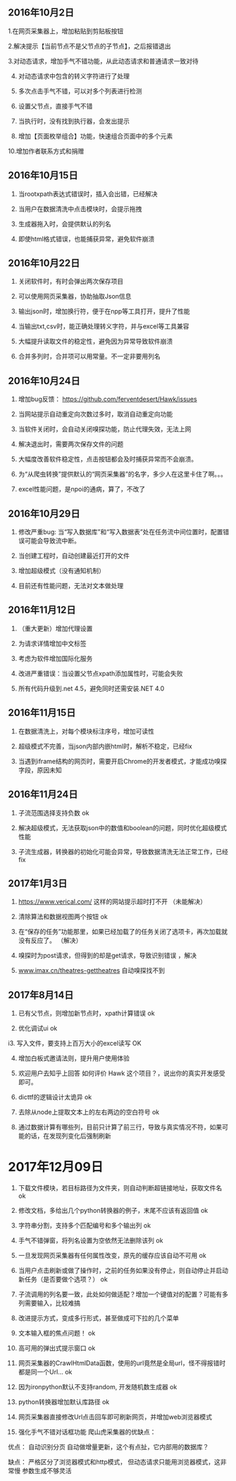 ## 2016年10月2日

1.在网页采集器上，增加粘贴到剪贴板按钮

2.解决提示【当前节点不是父节点的子节点】，之后报错退出

3.对动态请求，增加手气不错功能，从此动态请求和普通请求一致对待

4. 对动态请求中包含的转义字符进行了处理

5. 多次点击手气不错，可以对多个列表进行检测

6. 设置父节点，直接手气不错

7. 当执行时，没有找到执行器，会发出提示

8. 增加【页面枚举组合】功能，快速组合页面中的多个元素

10.增加作者联系方式和捐赠


## 2016年10月15日

1. 当rootxpath表达式错误时，插入会出错，已经解决

2. 当用户在数据清洗中点击模块时，会提示拖拽

3. 生成器拖入时，会提供默认的列名

4. 即使html格式错误，也能捕获异常，避免软件崩溃



## 2016年10月22日

1. 关闭软件时，有时会弹出两次保存项目

2. 可以使用网页采集器，协助抽取Json信息

3. 输出json时，增加换行符，便于在npp等工具打开，提升了性能

4. 当输出txt,csv时，能正确处理转义字符，并与excel等工具兼容

5. 大幅提升读取文件的稳定性，避免因为异常导致软件崩溃

6. 合并多列时，合并项可以用常量。不一定非要用列名


## 2016年10月24日

1. 增加bug反馈： https://github.com/ferventdesert/Hawk/issues

2. 当网站提示自动重定向次数过多时，取消自动重定向功能

3. 当软件关闭时，会自动关闭嗅探功能，防止代理失效，无法上网

4. 解决退出时，需要两次保存文件的问题

5. 大幅度改善软件稳定性，点击按钮都会及时捕获异常而不会崩溃。

6. 为“从爬虫转换”提供默认的“网页采集器”的名字，多少人在这里卡住了啊。。。

7. excel性能问题，是npoi的通病，算了，不改了



## 2016年10月29日

1. 修改严重bug: 当“写入数据库”和“写入数据表”处在任务流中间位置时，配置错误可能会导致流中断。

2. 当创建工程时，自动创建最近打开的文件

3. 增加超级模式（没有通知机制）

4. 目前还有性能问题，无法对文本做处理


## 2016年11月12日

1. （重大更新）增加代理设置

2.  为请求详情增加中文标签

3. 考虑为软件增加国际化服务

4. 改进严重错误：当设置父节点xpath添加属性时，可能会失败 

5. 所有代码升级到.net 4.5，避免同时还需安装.NET 4.0

## 2016年11月15日

1. 在数据清洗上，对每个模块标注序号，增加可读性

2. 超级模式不完善，当json内部内嵌html时，解析不稳定，已经fix

3. 当遇到iframe结构的网页时，需要开启Chrome的开发者模式，才能成功嗅探字段，原因未知

## 2016年11月24日

1. 子流范围选择支持负数 ok

2. 解决超级模式，无法获取json中的数值和boolean的问题，同时优化超级模式性能

3. 子流生成器，转换器的初始化可能会异常，导致数据清洗无法正常工作，已经fix


## 2017年1月3日

1. https://www.verical.com/ 这样的网站提示超时打不开 （未能解决）

2. 清除算法和数据视图两个按钮 ok

3. 在“保存的任务”功能那里，如果已经加载了的任务关闭了选项卡，再次加载就没有反应了。 （解决）

3. 嗅探时为post请求，但得到的却是get请求，导致识别错误    ，解决

4. www.imax.cn/theatres-gettheatres 自动嗅探找不到    



## 2017年8月14日

1. 已有父节点，则增加新节点时，xpath计算错误 ok

2. 优化调试ui  ok

i3. 写入文件，要支持上百万大小的excel读写 OK

4. 增加白板式邀请法则，提升用户使用体验

5. 欢迎用户去知乎上回答 如何评价 Hawk 这个项目？，说出你的真实开发感受即可。

6. dicttf的逻辑设计太诡异 ok

7. 去除从node上提取文本上的左右两边的空白符号 ok

8. 通过数据计算有哪些列，目前只计算了前三行，导致与真实情况不符，如果可能的话，在发现列变化后强制刷新

# 2017年12月09日

1. 下载文件模块，若目标路径为文件夹，则自动判断超链接地址，获取文件名 ok

2. 修改文档，多给出几个python转换器的例子，末尾不应该有返回值 ok

3. 字符串分割，支持多个匹配编号和多个输出列 ok

4. 手气不错弹窗，将列名设置为空依然无法删除该列 ok

5. 一旦发现网页采集器有任何属性改变，原先的缓存应该自动不可用  ok

6. 当用户点击刷新或做了操作时，之前的任务如果没有停止，则自动停止并启动新任务（是否要做个选项？）  ok

7. 子流调用的列名要一致，此处如何做适配？增加一个键值对的配置？可能有多列需要输入，比较难搞 

8. 改进提示方式，变成多行形式，甚至做成可下拉的几个菜单

9. 文本输入框的焦点问题！  ok

10. 高可用的弹出式提示窗口 ok

11. 网页采集器的CrawlHtmlData函数，使用的url竟然是全局url，怪不得报错时都是同一个Url... ok

12. 因为ironpython默认不支持random, 开发随机数生成器 ok

13. python转换器增加默认库路径 ok

14. 网页采集器直接修改Url点击回车即可刷新网页，并增加web浏览器模式

15. 强化手气不错对话框功能
爬山虎采集器的优缺点：

优点：
自动识别分页
自动做增量更新，这个有点扯，它内部用的数据库？

缺点：
严格区分了浏览器模式和http模式， 但动态请求只能用浏览器模式，这非常慢
参数生成不够灵活


